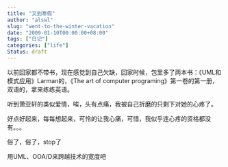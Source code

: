 ```yaml
---
title: "又到寒假"
author: "alswl"
slug: "went-to-the-winter-vacation"
date: "2009-01-10T00:00:00+08:00"
tags: ["日记"]
categories: ["life"]
Status: draft
---
```


以前回家都不带书，现在感觉到自己欠缺，回家时候，包里多了两本书：《UML和模式应用》Larman的，《The art of computer
programing》第一卷的第一册，双语的，拿来练练英语。

听到萧亚轩的类似爱情，唉，头有点痛，我被自己折磨的只剩下对她的心疼了。

好点好起来，每每想起来，可怜的让我心痛，可惜，我似乎连心疼的资格都没有。。。

俗了，俗了，stop了

用UML、OOA/D来跨越技术的宽度吧

